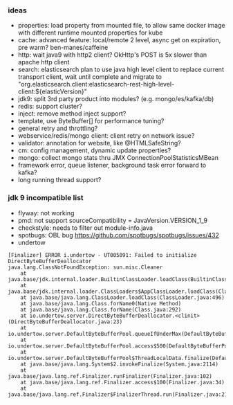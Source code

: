 ### ideas
* properties: load property from mounted file, to allow same docker image with different runtime mounted properties for kube 
* cache: advanced feature: local/remote 2 level, async get on expiration, pre warm? ben-manes/caffeine
* http: wait java9 with http2 client? OkHttp's POST is 5x slower than apache http client 
* search: elasticsearch plan to use java high level client to replace current transport client, wait until complete and migrate to "org.elasticsearch.client:elasticsearch-rest-high-level-client:${elasticVersion}"
* jdk9: split 3rd party product into modules? (e.g. mongo/es/kafka/db)
* redis: support cluster?
* inject: remove method inject support? 
* template, use ByteBuffer[] for performance tuning?
* general retry and throttling?
* webservice/redis/mongo client: client retry on network issue?
* validator: annotation for website, like @HTMLSafeString?
* cm: config management, dynamic update properties?
* mongo: collect mongo stats thru JMX ConnectionPoolStatisticsMBean
* framework error, queue listener, background task error forward to kafka?
* long running thread support?

### jdk 9 incompatible list
* flyway: not working
* pmd: not support sourceCompatibility = JavaVersion.VERSION_1_9
* checkstyle: needs to filter out module-info.java
* spotbugs: OBL bug https://github.com/spotbugs/spotbugs/issues/432  
* undertow
```
[Finalizer] ERROR i.undertow - UT005091: Failed to initialize DirectByteBufferDeallocator
java.lang.ClassNotFoundException: sun.misc.Cleaner
	at java.base/jdk.internal.loader.BuiltinClassLoader.loadClass(BuiltinClassLoader.java:582)
	at java.base/jdk.internal.loader.ClassLoaders$AppClassLoader.loadClass(ClassLoaders.java:185)
	at java.base/java.lang.ClassLoader.loadClass(ClassLoader.java:496)
	at java.base/java.lang.Class.forName0(Native Method)
	at java.base/java.lang.Class.forName(Class.java:292)
	at io.undertow.server.DirectByteBufferDeallocator.<clinit>(DirectByteBufferDeallocator.java:23)
	at io.undertow.server.DefaultByteBufferPool.queueIfUnderMax(DefaultByteBufferPool.java:207)
	at io.undertow.server.DefaultByteBufferPool.access$500(DefaultByteBufferPool.java:41)
	at io.undertow.server.DefaultByteBufferPool$ThreadLocalData.finalize(DefaultByteBufferPool.java:300)
	at java.base/java.lang.System$2.invokeFinalize(System.java:2114)
	at java.base/java.lang.ref.Finalizer.runFinalizer(Finalizer.java:102)
	at java.base/java.lang.ref.Finalizer.access$100(Finalizer.java:34)
	at java.base/java.lang.ref.Finalizer$FinalizerThread.run(Finalizer.java:217)
```	
